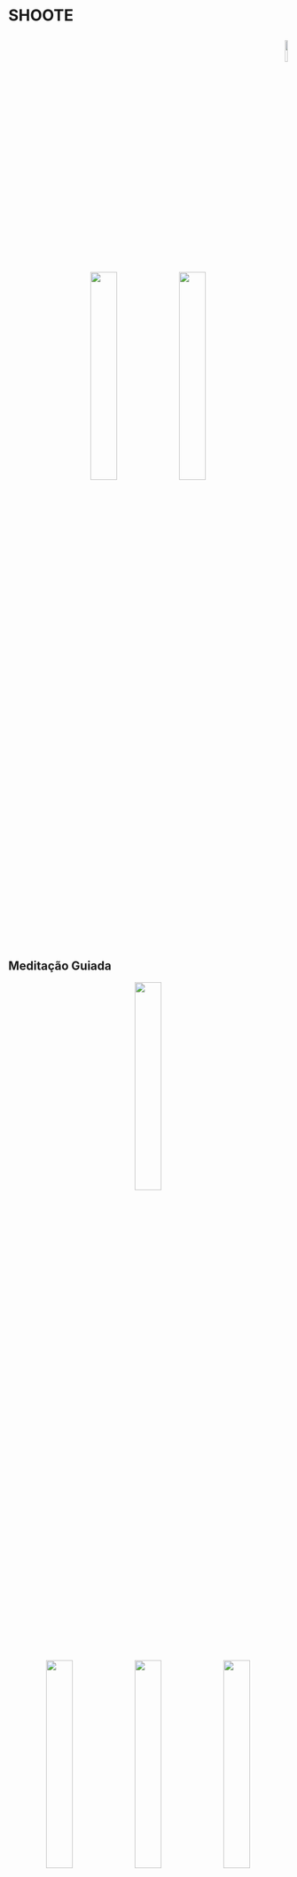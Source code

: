 # SHOOTE <p align="end"><img src="4.6.1 Mídias/Imagens/logo.png"  style="width:10%"/> </p>

<p align="center">
<img src="4.6.1 Mídias//Imagens/imagem_med/med1.png" style="width:31%"/>
<img src="4.6.1 Mídias/Imagens/libras.png" style="width:31%"/>
</p>

## Meditação Guiada

<p align="center">
<img src="4.6.1 Mídias/Imagens/imagem_med/med3.png" style="width:31%"/>
</p>

<p align="center">
<img src="4.6.1 Mídias/Imagens/imagem_med/med4.png" style="width:31%"/>
<img src="4.6.1 Mídias/Imagens/imagem_med/med5.png" style="width:31%"/>
<img src="4.6.1 Mídias/Imagens/imagem_med/med6.png" style="width:31%"/>
</p>

<p align="center">
<img src="4.6.1 Mídias/Imagens/imagem_med/med14.png" style="width:31%"/>
<img src="4.6.1 Mídias/Imagens/imagem_med/med14.png" style="width:31%"/>
<video width="640" height="360" controls>
  <source src="videos/meditação_giuada.mp4" type="video/mp4">
  Seu navegador não suporta o elemento de vídeo.
</video>
</p>

<p align="center">https://github.com/user-attachments/assets/6bed7d64-e213-4684-8fed-eedab87604c0</p>



## Meditação Fuliness

<p align="center">
<img src="4.6.1 Mídias/Imagens/imagem_med/med3.png" style="width:31%"/>
</p>

<p align="center">
<img src="4.6.1 Mídias/Imagens/imagem_med/med8.png" style="width:31%"/>
<img src="4.6.1 Mídias/Imagens/imagem_med/med9.png" style="width:31%"/>
<img src="4.6.1 Mídias/Imagens/imagem_med/med10.png" style="width:31%"/>
</p>

<p align="center">
<img src="4.6.1 Mídias/Imagens/imagem_med/med14.png" style="width:31%"/>

https://github.com/user-attachments/assets/b0bba192-df08-4076-b9ce-1cbfdf8b00e8


</p>

## Meditação Com Mantra

<p align="center">
<img src="4.6.1 Mídias/Imagens/imagem_med/med3.png" style="width:31%"/>
</p>

<p align="center">
<img src="4.6.1 Mídias/Imagens/imagem_med/med11.png" style="width:31%"/>
<img src="4.6.1 Mídias/Imagens/imagem_med/med12.png" style="width:31%"/>
<img src="4.6.1 Mídias/Imagens/imagem_med/med13.png" style="width:31%"/>
</p>

<p align="center">
<img src="4.6.1 Mídias/Imagens/imagem_med/med14.png" style="width:31%"/>
</p>

https://github.com/user-attachments/assets/daa948e3-a209-4bbf-a62e-542cd7e316d2


## Cardio 

<p align="center">
<img src="4.6.1 Mídias/Imagens/imagem_exe/exe(2).png" style="width:31%"/>
<img src="4.6.1 Mídias/Imagens/imagem_exe/exe(3).png" style="width:31%"/>
<img src="4.6.1 Mídias/Imagens/imagem_exe/exe(6).png" style="width:31%"/>
</p>

https://github.com/user-attachments/assets/ddd76bba-4fc8-40bd-aa27-eb99bee8de0d



## Caminhada 

<p align="center">
<img src="4.6.1 Mídias/Imagens/imagem_exe/exe(2).png" style="width:31%"/>
<img src="4.6.1 Mídias/Imagens/imagem_exe/exe(4).png" style="width:31%"/>
<img src="4.6.1 Mídias/Imagens/imagem_exe/exe(6).png" style="width:31%"/>
</p>

https://github.com/user-attachments/assets/ba558f4b-5c9a-446f-85ed-4e2c46756ee2


## Alongamento 

<p align="center">
<img src="4.6.1 Mídias/Imagens/imagem_exe/exe(2).png" style="width:31%"/>
<img src="4.6.1 Mídias/Imagens/imagem_exe/exe(5).png" style="width:31%"/>
<img src="4.6.1 Mídias/Imagens/imagem_exe/exe(6).png" style="width:31%"/>
</p>


https://github.com/user-attachments/assets/4d522611-73ee-4ea5-a981-c41fda8db5e6



## Ativar/Desativar Notificação

<p align="center">
<img src="4.6.1 Mídias/Imagens/imagem_not/not (2).png" style="width:31%"/>
</p>


<p align="center">
<img src="4.6.1 Mídias/Imagens/imagem_not/not (3).png" style="width:31%"/>
<img src="4.6.1 Mídias/Imagens/imagem_not/not (1).png" style="width:31%"/>
</p>


https://github.com/user-attachments/assets/dd33a9fd-d1c3-4d2a-8b8f-02c567add36a


## Personalizar

<p align="center">
<img src="4.6.1 Mídias/Imagens/imagem_not/not (2).png" style="width:31%"/>
</p>


<p align="center">
<img src="4.6.1 Mídias/Imagens/imagem_not/not (4).png" style="width:31%"/>
<img src="4.6.1 Mídias/Imagens/imagem_not/not (1).png" style="width:31%"/>
</p>


https://github.com/user-attachments/assets/66cbfb8f-49d8-4512-9ef0-b0c02b709f17


## Avatar

<p align="center">
<img src="4.6.1 Mídias/Imagens/imagem_avat/avat (1).png" style="width:31%"/>
</p>

<p align="center">
<img src="4.6.1 Mídias/Imagens/imagem_avat/avat (2).png" style="width:31%"/>
<img src="4.6.1 Mídias/Imagens/imagem_avat/avat (3).png" style="width:31%"/>
<img src="4.6.1 Mídias/Imagens/imagem_avat/avat (4).png" style="width:31%"/>
</p>

<p align="center">
<img src="4.6.1 Mídias/Imagens/imagem_avat/avat (5).png" style="width:31%"/>
<img src="4.6.1 Mídias/Imagens/imagem_avat/avat (6).png" style="width:31%"/>
<img src="4.6.1 Mídias/Imagens/imagem_avat/avat (7).png" style="width:31%"/>
</p>



https://github.com/user-attachments/assets/95a2ca24-93b3-499e-aa41-3d3630b2be38




## Suporte Técnico 

<p align="center">
<img src="4.6.1 Mídias/Imagens/imagem_sup/sup (2).png" style="width:31%"/>
<img src="4.6.1 Mídias/Imagens/imagem_sup/sup (3).png" style="width:31%"/></p>
</p>



https://github.com/user-attachments/assets/0a72b11b-9f20-456a-b08f-d0578a85c9f4



# SHOOTE Pisicólogo <p align="end"><img src="4.6.1 Mídias/Imagens/logo.png"  style="width:10%"/> </p>

<p align="center">
<img src="4.6.1 Mídias/Imagens/imagem_psi/psi (1).png" style="width:31%"/>
</p>


<p align="center">
<img src="4.6.1 Mídias/Imagens/imagem_psi/psi (2).png" style="width:31%"/>
<img src="4.6.1 Mídias/Imagens/imagem_psi/psi (3).png" style="width:31%"/>
<img src="4.6.1 Mídias/Imagens/imagem_psi/psi (4).png" style="width:31%"/>
</p>


<p align="center">
<img src="4.6.1 Mídias/Imagens/imagem_psi/psi (5).png" style="width:31%"/>
<img src="4.6.1 Mídias/Imagens/imagem_psi/psi (6).png" style="width:31%"/>
</p>



https://github.com/user-attachments/assets/2eb99bc2-a0dd-421a-a028-4ba351801a7b



# SHOOTE Suporte <p align="end"><img src="4.6.1 Mídias/Imagens/logo.png"  style="width:10%"/> </p>
<p align="center">
<img src="4.6.1 Mídias/Imagens/imagem_appsup/appsup (1).png" style="width:31%"/>
</p>



<p align="center">
<img src="4.6.1 Mídias/Imagens/imagem_appsup/appsup (2).png" style="width:31%"/>
<img src="4.6.1 Mídias/Imagens/imagem_appsup/appsup (3).png" style="width:31%"/>
<img src="4.6.1 Mídias/Imagens/imagem_appsup/appsup (4).png" style="width:31%"/>
</p>

https://github.com/user-attachments/assets/3a692b73-8869-48e7-b59d-6b53410ebef4

